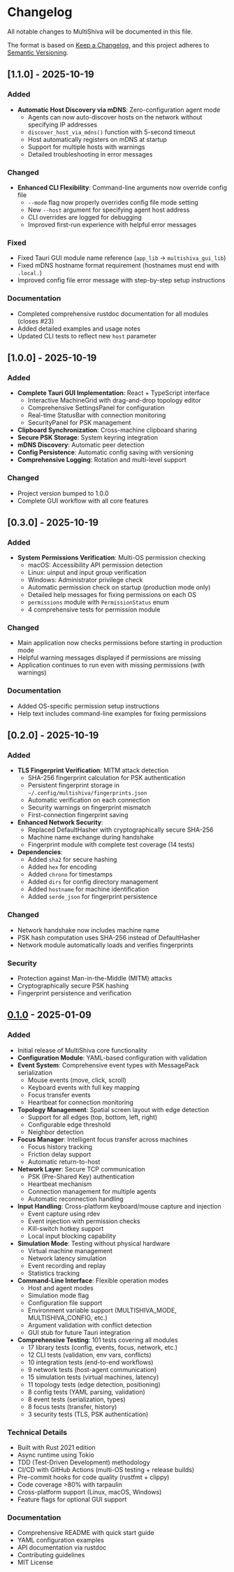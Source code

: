 # Changelog

All notable changes to MultiShiva will be documented in this file.

The format is based on [Keep a Changelog](https://keepachangelog.com/en/1.0.0/),
and this project adheres to [Semantic Versioning](https://semver.org/spec/v2.0.0.html).

## [1.1.0] - 2025-10-19

### Added
- **Automatic Host Discovery via mDNS**: Zero-configuration agent mode
  - Agents can now auto-discover hosts on the network without specifying IP addresses
  - `discover_host_via_mdns()` function with 5-second timeout
  - Host automatically registers on mDNS at startup
  - Support for multiple hosts with warnings
  - Detailed troubleshooting in error messages

### Changed
- **Enhanced CLI Flexibility**: Command-line arguments now override config file
  - `--mode` flag now properly overrides config file mode setting
  - New `--host` argument for specifying agent host address
  - CLI overrides are logged for debugging
  - Improved first-run experience with helpful error messages

### Fixed
- Fixed Tauri GUI module name reference (`app_lib` → `multishiva_gui_lib`)
- Fixed mDNS hostname format requirement (hostnames must end with `.local.`)
- Improved config file error message with step-by-step setup instructions

### Documentation
- Completed comprehensive rustdoc documentation for all modules (closes #23)
- Added detailed examples and usage notes
- Updated CLI tests to reflect new `host` parameter

## [1.0.0] - 2025-10-19

### Added
- **Complete Tauri GUI Implementation**: React + TypeScript interface
  - Interactive MachineGrid with drag-and-drop topology editor
  - Comprehensive SettingsPanel for configuration
  - Real-time StatusBar with connection monitoring
  - SecurityPanel for PSK management
- **Clipboard Synchronization**: Cross-machine clipboard sharing
- **Secure PSK Storage**: System keyring integration
- **mDNS Discovery**: Automatic peer detection
- **Config Persistence**: Automatic config saving with versioning
- **Comprehensive Logging**: Rotation and multi-level support

### Changed
- Project version bumped to 1.0.0
- Complete GUI workflow with all core features

## [0.3.0] - 2025-10-19

### Added
- **System Permissions Verification**: Multi-OS permission checking
  - macOS: Accessibility API permission detection
  - Linux: uinput and input group verification
  - Windows: Administrator privilege check
  - Automatic permission check on startup (production mode only)
  - Detailed help messages for fixing permissions on each OS
  - `permissions` module with `PermissionStatus` enum
  - 4 comprehensive tests for permission module

### Changed
- Main application now checks permissions before starting in production mode
- Helpful warning messages displayed if permissions are missing
- Application continues to run even with missing permissions (with warnings)

### Documentation
- Added OS-specific permission setup instructions
- Help text includes command-line examples for fixing permissions

## [0.2.0] - 2025-10-19

### Added
- **TLS Fingerprint Verification**: MITM attack detection
  - SHA-256 fingerprint calculation for PSK authentication
  - Persistent fingerprint storage in `~/.config/multishiva/fingerprints.json`
  - Automatic verification on each connection
  - Security warnings on fingerprint mismatch
  - First-connection fingerprint saving
- **Enhanced Network Security**:
  - Replaced DefaultHasher with cryptographically secure SHA-256
  - Machine name exchange during handshake
  - Fingerprint module with complete test coverage (14 tests)
- **Dependencies**:
  - Added `sha2` for secure hashing
  - Added `hex` for encoding
  - Added `chrono` for timestamps
  - Added `dirs` for config directory management
  - Added `hostname` for machine identification
  - Added `serde_json` for fingerprint persistence

### Changed
- Network handshake now includes machine name
- PSK hash computation uses SHA-256 instead of DefaultHasher
- Network module automatically loads and verifies fingerprints

### Security
- Protection against Man-in-the-Middle (MITM) attacks
- Cryptographically secure PSK hashing
- Fingerprint persistence and verification

## [0.1.0] - 2025-01-09

### Added
- Initial release of MultiShiva core functionality
- **Configuration Module**: YAML-based configuration with validation
- **Event System**: Comprehensive event types with MessagePack serialization
  - Mouse events (move, click, scroll)
  - Keyboard events with full key mapping
  - Focus transfer events
  - Heartbeat for connection monitoring
- **Topology Management**: Spatial screen layout with edge detection
  - Support for all edges (top, bottom, left, right)
  - Configurable edge threshold
  - Neighbor detection
- **Focus Manager**: Intelligent focus transfer across machines
  - Focus history tracking
  - Friction delay support
  - Automatic return-to-host
- **Network Layer**: Secure TCP communication
  - PSK (Pre-Shared Key) authentication
  - Heartbeat mechanism
  - Connection management for multiple agents
  - Automatic reconnection handling
- **Input Handling**: Cross-platform keyboard/mouse capture and injection
  - Event capture using rdev
  - Event injection with permission checks
  - Kill-switch hotkey support
  - Local input blocking capability
- **Simulation Mode**: Testing without physical hardware
  - Virtual machine management
  - Network latency simulation
  - Event recording and replay
  - Statistics tracking
- **Command-Line Interface**: Flexible operation modes
  - Host and agent modes
  - Simulation mode flag
  - Configuration file support
  - Environment variable support (MULTISHIVA_MODE, MULTISHIVA_CONFIG, etc.)
  - Argument validation with conflict detection
  - GUI stub for future Tauri integration
- **Comprehensive Testing**: 101 tests covering all modules
  - 17 library tests (config, events, focus, network, etc.)
  - 12 CLI tests (validation, env vars, conflicts)
  - 10 integration tests (end-to-end workflows)
  - 9 network tests (host-agent communication)
  - 15 simulation tests (virtual machines, latency)
  - 11 topology tests (edge detection, positioning)
  - 8 config tests (YAML parsing, validation)
  - 8 event tests (serialization, types)
  - 8 focus tests (transfer, history)
  - 3 security tests (TLS, PSK authentication)

### Technical Details
- Built with Rust 2021 edition
- Async runtime using Tokio
- TDD (Test-Driven Development) methodology
- CI/CD with GitHub Actions (multi-OS testing + release builds)
- Pre-commit hooks for code quality (rustfmt + clippy)
- Code coverage >80% with tarpaulin
- Cross-platform support (Linux, macOS, Windows)
- Feature flags for optional GUI support

### Documentation
- Comprehensive README with quick start guide
- YAML configuration examples
- API documentation via rustdoc
- Contributing guidelines
- MIT License

[0.1.0]: https://github.com/yrbane/multishiva/releases/tag/v0.1.0
